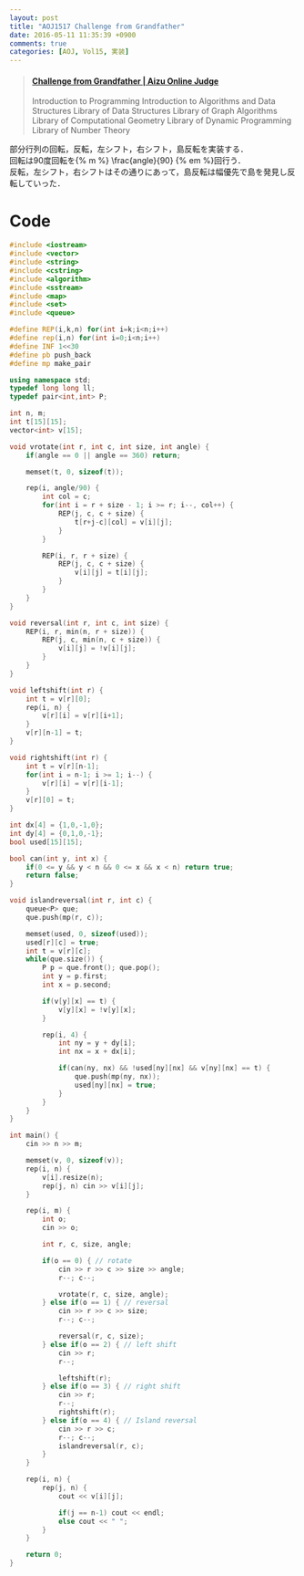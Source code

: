 ```yaml
---
layout: post
title: "AOJ1517 Challenge from Grandfather"
date: 2016-05-11 11:35:39 +0900
comments: true
categories: [AOJ, Vol15, 実装]
---
```


<blockquote class="embedly-card" data-card-key="39deea93f79745829254c0652225a544" data-card-controls="0" data-card-branding="0" data-card-type="article"><h4><a href="http://judge.u-aizu.ac.jp/onlinejudge/description.jsp?id=1517">Challenge from Grandfather | Aizu Online Judge</a></h4><p>Introduction to Programming Introduction to Algorithms and Data Structures Library of Data Structures Library of Graph Algorithms Library of Computational Geometry Library of Dynamic Programming Library of Number Theory</p></blockquote>
<script async src="//cdn.embedly.com/widgets/platform.js" charset="UTF-8"></script>

<!-- more -->

部分行列の回転，反転，左シフト，右シフト，島反転を実装する．  
回転は90度回転を{% m %} \frac{angle}{90} {% em %}回行う．  
反転，左シフト，右シフトはその通りにあって，島反転は幅優先で島を発見し反転していった．

# Code

```cpp
#include <iostream>
#include <vector>
#include <string>
#include <cstring>
#include <algorithm>
#include <sstream>
#include <map>
#include <set>
#include <queue>

#define REP(i,k,n) for(int i=k;i<n;i++)
#define rep(i,n) for(int i=0;i<n;i++)
#define INF 1<<30
#define pb push_back
#define mp make_pair

using namespace std;
typedef long long ll;
typedef pair<int,int> P;

int n, m;
int t[15][15];
vector<int> v[15];

void vrotate(int r, int c, int size, int angle) {
	if(angle == 0 || angle == 360) return;

	memset(t, 0, sizeof(t));

	rep(i, angle/90) {
		int col = c;
		for(int i = r + size - 1; i >= r; i--, col++) {
			REP(j, c, c + size) {
				t[r+j-c][col] = v[i][j];
			}
		}

		REP(i, r, r + size) {
			REP(j, c, c + size) {
				v[i][j] = t[i][j];
			}
		}
	}
}

void reversal(int r, int c, int size) {
	REP(i, r, min(n, r + size)) {
		REP(j, c, min(n, c + size)) {
			v[i][j] = !v[i][j];
		}
	}
}

void leftshift(int r) {
	int t = v[r][0];
	rep(i, n) {
		v[r][i] = v[r][i+1];
	}
	v[r][n-1] = t;
}

void rightshift(int r) {
	int t = v[r][n-1];
	for(int i = n-1; i >= 1; i--) {
		v[r][i] = v[r][i-1];
	}
	v[r][0] = t;
}

int dx[4] = {1,0,-1,0};
int dy[4] = {0,1,0,-1};
bool used[15][15];

bool can(int y, int x) {
	if(0 <= y && y < n && 0 <= x && x < n) return true;
	return false;
}

void islandreversal(int r, int c) {
	queue<P> que;
	que.push(mp(r, c));

	memset(used, 0, sizeof(used));
	used[r][c] = true;
	int t = v[r][c];
	while(que.size()) {
		P p = que.front(); que.pop();
		int y = p.first;
		int x = p.second;

		if(v[y][x] == t) {
			v[y][x] = !v[y][x];
		}

		rep(i, 4) {
			int ny = y + dy[i];
			int nx = x + dx[i];

			if(can(ny, nx) && !used[ny][nx] && v[ny][nx] == t) {
				que.push(mp(ny, nx));
				used[ny][nx] = true;
			}
		}
	}
}

int main() {
	cin >> n >> m;

	memset(v, 0, sizeof(v));
	rep(i, n) {
		v[i].resize(n);
		rep(j, n) cin >> v[i][j];
	}

	rep(i, m) {
		int o;
		cin >> o;

		int r, c, size, angle;

		if(o == 0) { // rotate
			cin >> r >> c >> size >> angle;
			r--; c--;

			vrotate(r, c, size, angle);
		} else if(o == 1) { // reversal
			cin >> r >> c >> size;
			r--; c--;

			reversal(r, c, size);
		} else if(o == 2) { // left shift
			cin >> r;
			r--;

			leftshift(r);
		} else if(o == 3) { // right shift
			cin >> r;
			r--;
			rightshift(r);
		} else if(o == 4) { // Island reversal
			cin >> r >> c;
			r--; c--;
			islandreversal(r, c);
		}
	}

	rep(i, n) {
		rep(j, n) {
			cout << v[i][j];

			if(j == n-1) cout << endl;
			else cout << " ";
		}
	}

	return 0;
}
```

